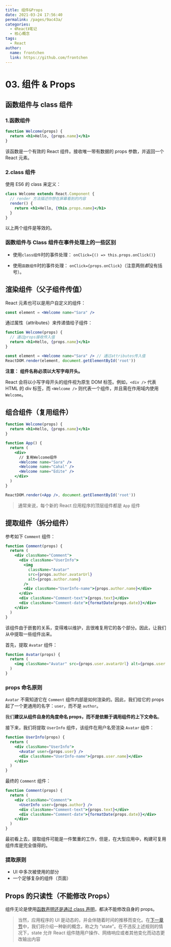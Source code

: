 ```yaml
---
title: 组件&Props
date: 2021-03-24 17:56:40
permalink: /pages/9ac43a/
categories:
  - 《React》笔记
  - 核心概念
tags:
  - React
author:
  name: frontchen
  link: https://github.com/frontchen
---
```


# 03. 组件 & Props

## 函数组件与 class 组件

### 1.函数组件

```jsx
function Welcome(props) {
  return <h1>Hello, {props.name}</h1>
}
```

该函数是一个有效的 React 组件。接收唯一带有数据的 props 参数，并返回一个 React 元素。

### 2.class 组件

使用 ES6 的 class 来定义：

```jsx
class Welcome extends React.Component {
  // render 方法描述你想在屏幕看到的内容
  render() {
    return <h1>Hello, {this.props.name}</h1>
  }
}
```

以上两个组件是等效的。

### 函数组件与 Class 组件在事件处理上的一些区别

- 使用`class组件`时的事件处理： `onClick={() => this.props.onClick()}`

- 使用`函数组件`时的事件处理： `onClick={props.onClick}`（注意两侧*都*没有括号）。

## 渲染组件（父子组件传值）

React 元素也可以是用户自定义的组件：

```jsx
const element = <Welcome name="Sara" />
```

通过属性（attributes）来传递值给子组件：

```jsx
function Welcome(props) {
  // 通过props接收传入值
  return <h1>Hello, {props.name}</h1>
}

const element = <Welcome name="Sara" /> // 通过attributes传入值
ReactDOM.render(element, document.getElementById('root'))
```

**注意：** **组件名称必须以大写字母开头。**

React 会将以小写字母开头的组件视为原生 DOM 标签。例如，`<div />` 代表 HTML 的 div 标签，而 `<Welcome />` 则代表一个组件，并且需在作用域内使用 `Welcome`。

## 组合组件（复用组件）

```jsx
function Welcome(props) {
  return <h1>Hello, {props.name}</h1>
}

function App() {
  return (
    <div>
      // 复用Welcome组件
      <Welcome name="Sara" />
      <Welcome name="Cahal" />
      <Welcome name="Edite" />
    </div>
  )
}

ReactDOM.render(<App />, document.getElementById('root'))
```

> 通常来说，每个新的 React 应用程序的顶层组件都是 `App` 组件

## 提取组件（拆分组件）

参考如下 `Comment` 组件：

```jsx
function Comment(props) {
  return (
    <div className="Comment">
      <div className="UserInfo">
        <img
          className="Avatar"
          src={props.author.avatarUrl}
          alt={props.author.name}
        />
        <div className="UserInfo-name">{props.author.name}</div>
      </div>
      <div className="Comment-text">{props.text}</div>
      <div className="Comment-date">{formatDate(props.date)}</div>
    </div>
  )
}
```

该组件由于嵌套的关系，变得难以维护，且很难复用它的各个部分。因此，让我们从中提取一些组件出来。

首先，提取 `Avatar` 组件：

```jsx
function Avatar(props) {
  return (
    <img className="Avatar" src={props.user.avatarUrl} alt={props.user.name} />
  )
}
```

### props 命名原则

`Avatar` 不需知道它在 `Comment` 组件内部是如何渲染的。因此，我们给它的 props 起了一个更通用的名字：`user`，而不是 `author`。

我们**建议从组件自身的角度命名 props，而不是依赖于调用组件的上下文命名**。

接下来，我们将提取 `UserInfo` 组件，该组件在用户名旁渲染 `Avatar` 组件：

```jsx
function UserInfo(props) {
  return (
    <div className="UserInfo">
      <Avatar user={props.user} />
      <div className="UserInfo-name">{props.user.name}</div>
    </div>
  )
}
```

最终的 `Comment` 组件：

```jsx
function Comment(props) {
  return (
    <div className="Comment">
      <UserInfo user={props.author} />
      <div className="Comment-text">{props.text}</div>
      <div className="Comment-date">{formatDate(props.date)}</div>
    </div>
  )
}
```

最初看上去，提取组件可能是一件繁重的工作，但是，在大型应用中，构建可复用组件库是完全值得的。

### 提取原则

- UI 中多次被使用的部分
- 一个足够复杂的组件（页面）

## Props 的只读性（不能修改 Props）

组件无论是使用[函数声明还是通过 class 声明](https://zh-hans.reactjs.org/docs/components-and-props.html#function-and-class-components)，都决不能修改自身的 props。

> 当然，应用程序的 UI 是动态的，并会伴随着时间的推移而变化。在[下一章节](https://zh-hans.reactjs.org/docs/state-and-lifecycle.html)中，我们将介绍一种新的概念，称之为 “state”。在不违反上述规则的情况下，state 允许 React 组件随用户操作、网络响应或者其他变化而动态更改输出内容
